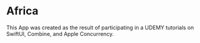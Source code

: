 # Africa

This App was created as the result of participating in a UDEMY tutorials on SwiftUI, Combine, and Apple Concurrency.
